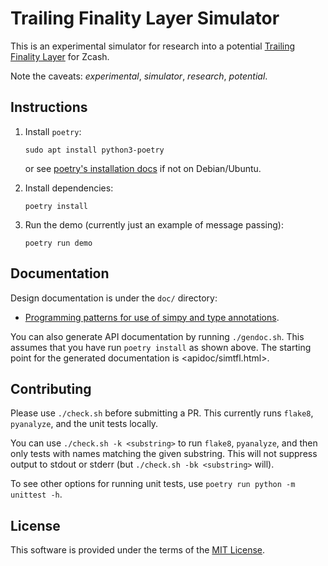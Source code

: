 # Trailing Finality Layer Simulator

This is an experimental simulator for research into a potential
[Trailing Finality Layer](https://electriccoin.co/blog/the-trailing-finality-layer-a-stepping-stone-to-proof-of-stake-in-zcash/)
for Zcash.

Note the caveats: *experimental*, *simulator*, *research*, *potential*.

## Instructions

1. Install `poetry`:

       sudo apt install python3-poetry

   or see [poetry's installation docs](https://python-poetry.org/docs/)
   if not on Debian/Ubuntu.

2. Install dependencies:

       poetry install

3. Run the demo (currently just an example of message passing):

       poetry run demo

## Documentation

Design documentation is under the `doc/` directory:

* [Programming patterns for use of simpy and type annotations](doc/patterns.md).

You can also generate API documentation by running `./gendoc.sh`. This assumes
that you have run `poetry install` as shown above. The starting point for the
generated documentation is <apidoc/simtfl.html>.

## Contributing

Please use `./check.sh` before submitting a PR. This currently runs `flake8`,
`pyanalyze`, and the unit tests locally.

You can use `./check.sh -k <substring>` to run `flake8`, `pyanalyze`, and then
only tests with names matching the given substring. This will not suppress
output to stdout or stderr (but `./check.sh -bk <substring>` will).

To see other options for running unit tests, use `poetry run python -m unittest -h`.

## License

This software is provided under the terms of the [MIT License](LICENSE).
